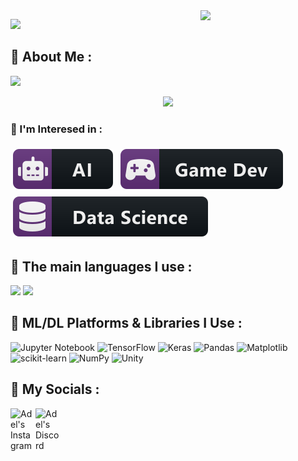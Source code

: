 <img align='right' src='https://user-images.githubusercontent.com/5713670/87202985-820dcb80-c2b6-11ea-9f56-7ec461c497c3.gif' width='200'>

![](https://visitor-badge.glitch.me/badge?page_id=AIMMER99)
<summary><h2>🌱 About Me :</h2>   <img src="https://media.giphy.com/media/WUlplcMpOCEmTGBtBW/giphy.gif" width="30"></summary>
<p align="center">
    <img src="https://readme-typing-svg.demolab.com/?lines=Hey%20My%20Name%20Is%20Adel;I%20am%20a%20Machine%2FDeep%20Learning%20Student;%20I%20am%20Currently%20Learning%20to%20use%20AI%20in%20Game%20Developement;Using%20Unity.&font=Fira%20Code&center=true&width=750&height=45&color=f75c7e&vCenter=true&pause=1000&size=22" /></p>


<summary><h3>🌠 I'm Interesed in :</h3></summary>
<p><img src="https://github.com/MikeCodesDotNET/ColoredBadges/blob/4a38660afb7be89a6032218589b4454a1285c7f8/svg/dev/misc/ai.svg" alt="ai" style="vertical-align:top; margin:6px 4px">
<img src="https://github.com/MikeCodesDotNET/ColoredBadges/blob/4a38660afb7be89a6032218589b4454a1285c7f8/svg/dev/misc/gamedev.svg" alt="gamedev" style="vertical-align:top; margin:6px 4px">
<img src="https://github.com/MikeCodesDotNET/ColoredBadges/blob/4a38660afb7be89a6032218589b4454a1285c7f8/svg/dev/misc/datascience.svg" alt="datascience" style="vertical-align:top; margin:6px 4px"></p

<summary><h2>🌠 The main languages I use : </h2></summary>
<p><img src="https://raw.githubusercontent.com/rahul-jha98/github_readme_icons/main/language_and_tools/square/python/python.svg" height="42">
<img src="https://cdn.worldvectorlogo.com/logos/c--4.svg" height="42"></p>

<summary><h2>🌠 ML/DL Platforms & Libraries I Use : </h2></summary>

![Jupyter Notebook](https://img.shields.io/badge/jupyter-%23FA0F00.svg?style=for-the-badge&logo=jupyter&logoColor=white)
![TensorFlow](https://img.shields.io/badge/TensorFlow-%23FF6F00.svg?style=for-the-badge&logo=TensorFlow&logoColor=white)
![Keras](https://img.shields.io/badge/Keras-%23D00000.svg?style=for-the-badge&logo=Keras&logoColor=white)
![Pandas](https://img.shields.io/badge/pandas-%23150458.svg?style=for-the-badge&logo=pandas&logoColor=white)
![Matplotlib](https://img.shields.io/badge/Matplotlib-%23ffffff.svg?style=for-the-badge&logo=Matplotlib&logoColor=black)
![scikit-learn](https://img.shields.io/badge/scikit--learn-%23F7931E.svg?style=for-the-badge&logo=scikit-learn&logoColor=white)
![NumPy](https://img.shields.io/badge/numpy-%23013243.svg?style=for-the-badge&logo=numpy&logoColor=white)
![Unity](https://img.shields.io/badge/unity-%23000000.svg?style=for-the-badge&logo=unity&logoColor=white)


  













<summary><h2>🌠 My Socials :</h2></summary>

<a href="https://www.instagram.com/adel.frd/"><img align="left" alt="Adel's Instagram" width="40px" src="https://raw.githubusercontent.com/hussainweb/hussainweb/main/icons/instagram.png" /></a>
<a href="https://discord.gg/7vBgs8rD"><img align="left" alt="Adel's Discord" width="40px" src="https://raw.githubusercontent.com/peterthehan/peterthehan/master/assets/discord.svg" /></a>



<!---
AIMMER99/AIMMER99 is a ✨ special ✨ repository because its `README.md` (this file) appears on your GitHub profile.
You can click the Preview link to take a look at your changes.
--->

